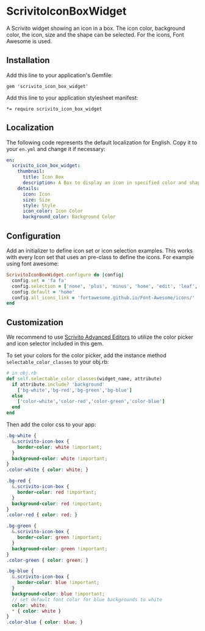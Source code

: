 # ScrivitoIconBoxWidget

A Scrivito widget showing an icon in a box. The icon color, background color, the icon, size and the shape can be selected. For the icons, Font Awesome is used.

## Installation

Add this line to your application's Gemfile:

    gem 'scrivito_icon_box_widget'

Add this line to your application stylesheet manifest:

    *= require scrivito_icon_box_widget

## Localization

The following code represents the default localization for English. Copy it to your `en.yml` and change it if necessary:

```yaml
en:
  scrivito_icon_box_widget:
    thumbnail:
      title: Icon Box
      description: A Box to display an icon in specified color and shape
    details:
      icon: Icon
      size: Size
      style: Style
      icon_color: Icon Color
      background_color: Background Color
```

## Configuration

Add an initializer to define icon set or icon selection examples. This works with every Icon set that uses an pre-class to define the icons. For example using font awesome:

```ruby
ScrivitoIconBoxWidget.configure do |config|
  config.set = 'fa fa'
  config.selection = ['none', 'plus', 'minus', 'home', 'edit', 'leaf', ...]
  config.default = 'home'
  config.all_icons_link = 'fortawesome.github.io/Font-Awesome/icons/'
end
```

## Customization

We recommend to use [Scrivito Advanced Editors](https://github.com/Scrivito/scrivito_advanced_editors) to utilize the color picker and icon selector included in this gem.

To set your colors for the color picker, add the instance method `selectable_color_classes` to your obj.rb:

```ruby
# in obj.rb
def self.selectable_color_classes(widget_name, attribute)
  if attribute.include? 'background'
    ['bg-white','bg-red','bg-green','bg-blue']
  else
    ['color-white','color-red','color-green','color-blue']
  end
end
```

Then add the color css to your app:

```scss
.bg-white {
  &.scrivito-icon-box {
    border-color: white !important;
  }
  background-color: white !important;
}
.color-white { color: white; }

.bg-red {
  &.scrivito-icon-box {
    border-color: red !important;
  }
  background-color: red !important;
}
.color-red { color: red; }

.bg-green {
  &.scrivito-icon-box {
    border-color: green !important;
  }
  background-color: green !important;
}
.color-green { color: green; }

.bg-blue {
  &.scrivito-icon-box {
    border-color: blue !important;
  }
  background-color: blue !important;
  // set default font color for blue backgrounds to white
  color: white;
  * { color: white }
}
.color-blue { color: blue; }
```
